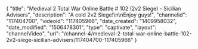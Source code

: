 {
    "title": "Medieval 2 Total War Online Battle # 102 (2v2 Siege) - Sicilian Advisers",
    "description": "A cold 2v2 Siege!\n\nEnjoy guys!",
    "channelid": "117404700",
    "videoid": "117405966",
    "date_created": "1409958032",
    "date_modified": "1506478301",
    "type": "captivate",
    "layout": "channelVideo",
    "url": "\/channel-4\/medieval-2-total-war-online-battle-102-2v2-siege-sicilian-advisers\/117404700-117405966"
}